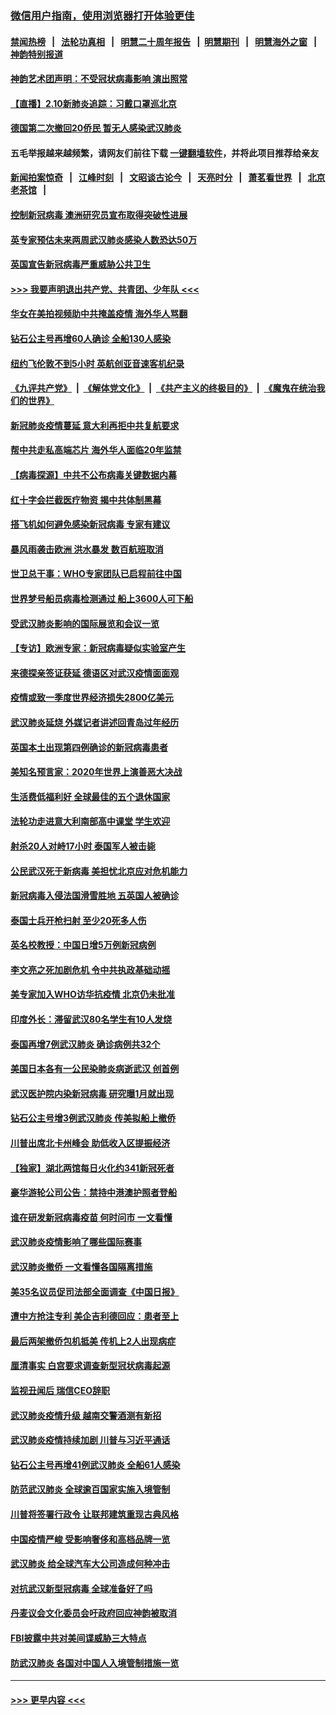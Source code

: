 ### [微信用户指南，使用浏览器打开体验更佳](https://github.com/gfw-breaker/banned-news1/blob/master/indexes/wechat-guide.md?t=0)
#### [禁闻热榜](热点新闻.md?t=0)  &nbsp;&nbsp;|&nbsp;&nbsp; [法轮功真相](https://github.com/gfw-breaker/truth/blob/master/README.md?t=0) &nbsp;&nbsp;|&nbsp;&nbsp; [明慧二十周年报告](https://github.com/gfw-breaker/mh-reports/blob/master/README.md?t=0) &nbsp;&nbsp;|&nbsp;&nbsp;[明慧期刊](https://github.com/gfw-breaker/mh-qikan) &nbsp;&nbsp;|&nbsp;&nbsp; [明慧海外之窗](https://github.com/gfw-breaker/mh-news/blob/master/README.md?t=0) &nbsp;&nbsp;|&nbsp;&nbsp; [神韵特别报道](https://github.com/gfw-breaker/mh-news/blob/master/shenyun.md?t=0)
#### [神韵艺术团声明：不受冠状病毒影响 演出照常](../pages/nsc418/n11858801.md?t=02102302) 
#### [【直播】2.10新肺炎追踪：习戴口罩巡北京](../pages/nsc418/n11858548.md?t=02102302) 
#### [德国第二次撤回20侨民 暂无人感染武汉肺炎](../pages/nsc418/n11858633.md?t=02102302) 
#### 五毛举报越来越频繁，请网友们前往下载 [一键翻墙软件](https://github.com/gfw-breaker/ssr-accounts)，并将此项目推荐给亲友
#### [新闻拍案惊奇](https://github.com/gfw-breaker/banned-news1/blob/master/pages/link4.md) &nbsp;&nbsp;|&nbsp;&nbsp; [江峰时刻](https://github.com/gfw-breaker/banned-news1/blob/master/pages/link4.md) &nbsp;&nbsp;|&nbsp;&nbsp; [文昭谈古论今](https://github.com/gfw-breaker/banned-news1/blob/master/pages/link4.md) &nbsp;&nbsp;|&nbsp;&nbsp; [天亮时分](https://github.com/gfw-breaker/banned-news1/blob/master/pages/link4.md) &nbsp;&nbsp;|&nbsp;&nbsp; [萧茗看世界](https://github.com/gfw-breaker/banned-news1/blob/master/pages/link4.md) &nbsp;&nbsp;|&nbsp;&nbsp; [北京老茶馆](https://github.com/gfw-breaker/banned-news1/blob/master/pages/link4.md) &nbsp;&nbsp;|&nbsp;&nbsp; 
#### [控制新冠病毒 澳洲研究员宣布取得突破性进展](../pages/nsc418/n11858505.md?t=02102302) 
#### [英专家预估未来两周武汉肺炎感染人数恐达50万](../pages/nsc418/n11857886.md?t=02102302) 
#### [英国宣告新冠病毒严重威胁公共卫生](../pages/nsc418/n11858285.md?t=02102302) 
#### [>>> 我要声明退出共产党、共青团、少年队 <<<](https://github.com/begood0513/goodnews/blob/master/quit/letter.md) 
#### [华女在美拍视频助中共掩盖疫情 海外华人骂翻](../pages/nsc418/n11857407.md?t=02102302) 
#### [钻石公主号再增60人确诊 全船130人感染](../pages/nsc418/n11857366.md?t=02102302) 
#### [纽约飞伦敦不到5小时 英航创亚音速客机纪录](../pages/nsc418/n11857405.md?t=02102302) 
#### [《九评共产党》](https://github.com/begood0513/9ping.md/blob/master/README.md) &nbsp;|&nbsp; [《解体党文化》](../../../../jtdwh.md/blob/master/README.md)  &nbsp;|&nbsp; [《共产主义的终极目的》](../../../../gczydzjmd.md/blob/master/README.md) &nbsp;|&nbsp; [《魔鬼在统治我们的世界》](../../../../mgztzwmdsj.md/blob/master/README.md) 
#### [新冠肺炎疫情蔓延 意大利再拒中共复航要求](../pages/nsc418/n11857200.md?t=02102302) 
#### [帮中共走私高端芯片 海外华人面临20年监禁](../pages/nsc418/n11855016.md?t=02102302) 
#### [【病毒探源】中共不公布病毒关键数据内幕](../pages/nsc418/n11856584.md?t=02102302) 
#### [红十字会拦截医疗物资 揭中共体制黑幕](../pages/nsc418/n11856750.md?t=02102302) 
#### [搭飞机如何避免感染新冠病毒 专家有建议](../pages/nsc418/n11853427.md?t=02102302) 
#### [暴风雨袭击欧洲 洪水暴发 数百航班取消](../pages/nsc418/n11856453.md?t=02102302) 
#### [世卫总干事：WHO专家团队已启程前往中国](../pages/nsc418/n11856612.md?t=02102302) 
#### [世界梦号船员病毒检测通过 船上3600人可下船](../pages/nsc418/n11856520.md?t=02102302) 
#### [受武汉肺炎影响的国际展览和会议一览](../pages/nsc418/n11856420.md?t=02102302) 
#### [【专访】欧洲专家：新冠病毒疑似实验室产生](../pages/nsc418/n11856378.md?t=02102302) 
#### [来德探亲签证获延 德语区对武汉疫情面面观](../pages/nsc418/n11856283.md?t=02102302) 
#### [疫情或致一季度世界经济损失2800亿美元](../pages/nsc418/n11855639.md?t=02102302) 
#### [武汉肺炎延烧 外媒记者讲述回青岛过年经历](../pages/nsc418/n11856159.md?t=02102302) 
#### [英国本土出现第四例确诊的新冠病毒患者](../pages/nsc418/n11855930.md?t=02102302) 
#### [美知名预言家：2020年世界上演善恶大决战](../pages/nsc418/n11855418.md?t=02102302) 
#### [生活费低福利好 全球最佳的五个退休国家](../pages/nsc418/n11848347.md?t=02102302) 
#### [法轮功走进意大利南部高中课堂 学生欢迎](../pages/nsc418/n11853859.md?t=02102302) 
#### [射杀20人对峙17小时 泰国军人被击毙](../pages/nsc418/n11854869.md?t=02102302) 
#### [公民武汉死于新病毒 美担忧北京应对危机能力](../pages/nsc418/n11854331.md?t=02102302) 
#### [新冠病毒入侵法国滑雪胜地 五英国人被确诊](../pages/nsc418/n11854307.md?t=02102302) 
#### [泰国士兵开枪扫射 至少20死多人伤](../pages/nsc418/n11854276.md?t=02102302) 
#### [英名校教授：中国日增5万例新冠病例](../pages/nsc418/n11854174.md?t=02102302) 
#### [李文亮之死加剧危机 令中共执政基础动摇](../pages/nsc418/n11854003.md?t=02102302) 
#### [美专家加入WHO访华抗疫情 北京仍未批准](../pages/nsc418/n11854043.md?t=02102302) 
#### [印度外长：滞留武汉80名学生有10人发烧](../pages/nsc418/n11853821.md?t=02102302) 
#### [泰国再增7例武汉肺炎 确诊病例共32个](../pages/nsc418/n11853808.md?t=02102302) 
#### [美国日本各有一公民染肺炎病逝武汉 创首例](../pages/nsc418/n11853509.md?t=02102302) 
#### [武汉医护院内染新冠病毒 研究曝1月就出现](../pages/nsc418/n11852928.md?t=02102302) 
#### [钻石公主号增3例武汉肺炎 传美拟船上撤侨](../pages/nsc418/n11853240.md?t=02102302) 
#### [川普出席北卡州峰会 助低收入区提振经济](../pages/nsc418/n11853232.md?t=02102302) 
#### [【独家】湖北两馆每日火化约341新冠死者](../pages/nsc418/n11845444.md?t=02102302) 
#### [豪华游轮公司公告：禁持中港澳护照者登船](../pages/nsc418/n11852761.md?t=02102302) 
#### [谁在研发新冠病毒疫苗 何时问市 一文看懂](../pages/nsc418/n11852840.md?t=02102302) 
#### [武汉肺炎疫情影响了哪些国际赛事](../pages/nsc418/n11852441.md?t=02102302) 
#### [武汉肺炎撤侨 一文看懂各国隔离措施](../pages/nsc418/n11844216.md?t=02102302) 
#### [美35名议员促司法部全面调查《中国日报》](../pages/nsc418/n11852435.md?t=02102302) 
#### [遭中方抢注专利 美企吉利德回应：患者至上](../pages/nsc418/n11852037.md?t=02102302) 
#### [最后两架撤侨包机抵美 传机上2人出现病症](../pages/nsc418/n11852173.md?t=02102302) 
#### [厘清事实 白宫要求调查新型冠状病毒起源](../pages/nsc418/n11852106.md?t=02102302) 
#### [监视丑闻后 瑞信CEO辞职](../pages/nsc418/n11852127.md?t=02102302) 
#### [武汉肺炎疫情升级 越南交警酒测有新招](../pages/nsc418/n11851632.md?t=02102302) 
#### [武汉肺炎疫情持续加剧 川普与习近平通话](../pages/nsc418/n11851613.md?t=02102302) 
#### [钻石公主号再增41例武汉肺炎 全船61人感染](../pages/nsc418/n11850401.md?t=02102302) 
#### [防范武汉肺炎 全球逾百国家实施入境管制](../pages/nsc418/n11850557.md?t=02102302) 
#### [川普将签署行政令 让联邦建筑重现古典风格](../pages/nsc418/n11850654.md?t=02102302) 
#### [中国疫情严峻 受影响奢侈和高档品牌一览](../pages/nsc418/n11850319.md?t=02102302) 
#### [武汉肺炎 给全球汽车大公司造成何种冲击](../pages/nsc418/n11850056.md?t=02102302) 
#### [对抗武汉新型冠病毒 全球准备好了吗](../pages/nsc418/n11850142.md?t=02102302) 
#### [丹麦议会文化委员会吁政府回应神韵被取消](../pages/nsc418/n11849312.md?t=02102302) 
#### [FBI披露中共对美间谍威胁三大特点](../pages/nsc418/n11849700.md?t=02102302) 
#### [防武汉肺炎 各国对中国人入境管制措施一览](../pages/nsc418/n11838726.md?t=02102302) 

----
#### [ >>> 更早内容 <<< ](../indexes/nsc418-earlier.md)
